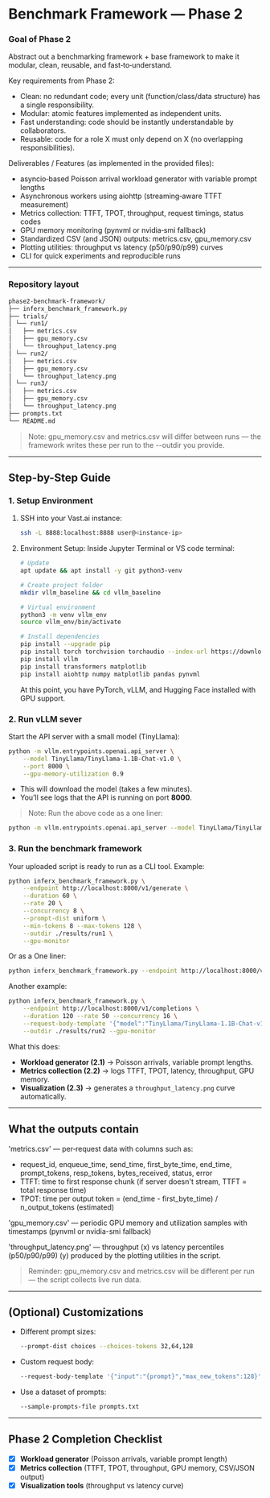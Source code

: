 # Benchmark Framework — Phase 2

### Goal of Phase 2

Abstract out a benchmarking framework + base framework to make it modular, clean, reusable, and fast‑to‑understand.

Key requirements from Phase 2:
- Clean: no redundant code; every unit (function/class/data structure) has a single responsibility.
- Modular: atomic features implemented as independent units.
- Fast understanding: code should be instantly understandable by collaborators.
- Reusable: code for a role X must only depend on X (no overlapping responsibilities).

Deliverables / Features (as implemented in the provided files):
- asyncio‑based Poisson arrival workload generator with variable prompt lengths
- Asynchronous workers using aiohttp (streaming‑aware TTFT measurement)
- Metrics collection: TTFT, TPOT, throughput, request timings, status codes
- GPU memory monitoring (pynvml or nvidia‑smi fallback)
- Standardized CSV (and JSON) outputs: metrics.csv, gpu_memory.csv
- Plotting utilities: throughput vs latency (p50/p90/p99) curves
- CLI for quick experiments and reproducible runs

---
### Repository layout
```bash
phase2-benchmark-framework/
├── inferx_benchmark_framework.py 
├── trials/ 
│ └── run1/ 
│   ├── metrics.csv
│   ├── gpu_memory.csv
│   └── throughput_latency.png
│ └── run2/ 
│   ├── metrics.csv
│   ├── gpu_memory.csv
│   └── throughput_latency.png
│ └── run3/ 
│   ├── metrics.csv
│   ├── gpu_memory.csv
│   └── throughput_latency.png
├── prompts.txt 
└── README.md
```
>Note: gpu_memory.csv and metrics.csv will differ between runs — the framework writes these per run to the --outdir you provide.
---

## Step-by-Step Guide

### 1. Setup Environment
   1. SSH into your Vast.ai instance:
      ```bash
      ssh -L 8888:localhost:8888 user@<instance-ip>
      ```
   2. Environment Setup:
      Inside Jupyter Terminal or VS code terminal:
      ```bash
      # Update
      apt update && apt install -y git python3-venv

      # Create project folder
      mkdir vllm_baseline && cd vllm_baseline

      # Virtual environment
      python3 -m venv vllm_env
      source vllm_env/bin/activate

      # Install dependencies
      pip install --upgrade pip
      pip install torch torchvision torchaudio --index-url https://download.pytorch.org/whl/cu121
      pip install vllm
      pip install transformers matplotlib
      pip install aiohttp numpy matplotlib pandas pynvml
      ```
      At this point, you have PyTorch, vLLM, and Hugging Face installed with GPU support.

### 2. Run vLLM sever
Start the API server with a small model (TinyLlama):
```bash
python -m vllm.entrypoints.openai.api_server \
    --model TinyLlama/TinyLlama-1.1B-Chat-v1.0 \
    --port 8000 \
    --gpu-memory-utilization 0.9
```
- This will download the model (takes a few minutes).
- You’ll see logs that the API is running on port **8000**.
> Note: Run the above code as a one liner:
```bash
python -m vllm.entrypoints.openai.api_server --model TinyLlama/TinyLlama-1.1B-Chat-v1.0 --port 8000 --gpu-memory-utilization 0.9
```

### 3. Run the benchmark framework
Your uploaded script is ready to run as a CLI tool. Example:
```bash
python inferx_benchmark_framework.py \
    --endpoint http://localhost:8000/v1/generate \
    --duration 60 \
    --rate 20 \
    --concurrency 8 \
    --prompt-dist uniform \
    --min-tokens 8 --max-tokens 128 \
    --outdir ./results/run1 \
    --gpu-monitor
```
Or as a One liner:
```bash
python inferx_benchmark_framework.py --endpoint http://localhost:8000/v1/generate --duration 60 --rate 20 --concurrency 8 --prompt-dist uniform --min-tokens 8 --max-tokens 128 --outdir ./results/run1 --gpu-monitor
```

Another example:
```bash
python inferx_benchmark_framework.py \
    --endpoint http://localhost:8000/v1/completions \
    --duration 120 --rate 50 --concurrency 16 \
    --request-body-template '{"model":"TinyLlama/TinyLlama-1.1B-Chat-v1.0","prompt":"{prompt}","max_tokens":128}' \
    --outdir ./results/run2 --gpu-monitor
```

What this does:
- **Workload generator (2.1)** → Poisson arrivals, variable prompt lengths.
- **Metrics collection (2.2)** → logs TTFT, TPOT, latency, throughput, GPU memory.
- **Visualization (2.3)** → generates a `throughput_latency.png` curve automatically.

---

## What the outputs contain

'metrics.csv' — per‑request data with columns such as:
- request_id, enqueue_time, send_time, first_byte_time, end_time, prompt_tokens, resp_tokens, bytes_received, status, error
- TTFT: time to first response chunk (if server doesn't stream, TTFT = total response time)
- TPOT: time per output token = (end_time - first_byte_time) / n_output_tokens (estimated)

'gpu_memory.csv' — periodic GPU memory and utilization samples with timestamps (pynvml or nvidia-smi fallback)

'throughput_latency.png' — throughput (x) vs latency percentiles (p50/p90/p99) (y) produced by the plotting utilities in the script.

> Reminder: gpu_memory.csv and metrics.csv will be different per run — the script collects live run data.

---

## (Optional) Customizations
- Different prompt sizes:
  ```bash
  --prompt-dist choices --choices-tokens 32,64,128
  ```
- Custom request body:
  ```bash
  --request-body-template '{"input":"{prompt}","max_new_tokens":128}'
  ```
- Use a dataset of prompts:
  ```bash
  --sample-prompts-file prompts.txt
  ```

---

## Phase 2 Completion Checklist
- [x]  **Workload generator** (Poisson arrivals, variable prompt length)
- [x]  **Metrics collection** (TTFT, TPOT, throughput, GPU memory, CSV/JSON output)
- [x]  **Visualization tools** (throughput vs latency curve)
